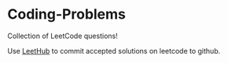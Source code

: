 # Coding-Problems
Collection of LeetCode questions! 

Use [LeetHub](https://github.com/QasimWani/LeetHub) to commit accepted solutions on leetcode to github. 
